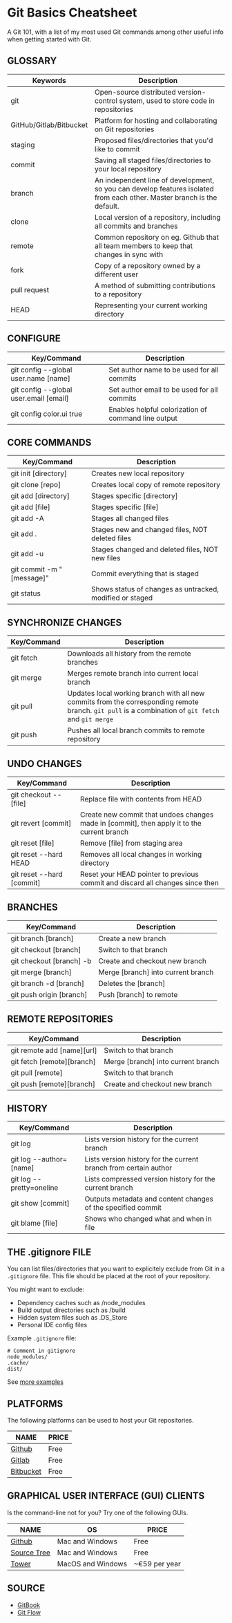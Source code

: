 # Git Basics Cheatsheet

A Git 101, with a list of my most used Git commands among other useful info when getting started with Git.

## GLOSSARY

| Keywords                | Description                                                                                                             |
| ----------------------- | ----------------------------------------------------------------------------------------------------------------------- |
| git                     | Open-source distributed version-control system, used to store code in repositories                                      |
| GitHub/Gitlab/Bitbucket | Platform for hosting and collaborating on Git repositories                                                              |
| staging                 | Proposed files/directories that you'd like to commit                                                                    |
| commit                  | Saving all staged files/directories to your local repository                                                            |
| branch                  | An independent line of development, so you can develop features isolated from each other. Master branch is the default. |
| clone                   | Local version of a repository, including all commits and branches                                                       |
| remote                  | Common repository on eg. Github that all team members to keep that changes in sync with                                 |
| fork                    | Copy of a repository owned by a different user                                                                          |
| pull request            | A method of submitting contributions to a repository                                                                    |
| HEAD                    | Representing your current working directory                                                                             |

## CONFIGURE

| Key/Command                            | Description                                         |
| -------------------------------------- | --------------------------------------------------- |
| git config --global user.name [name]   | Set author name to be used for all commits          |
| git config --global user.email [email] | Set author email to be used for all commits         |
| git config color.ui true               | Enables helpful colorization of command line output |

## CORE COMMANDS

| Key/Command               | Description                                              |
| ------------------------- | -------------------------------------------------------- |
| git init [directory]      | Creates new local repository                             |
| git clone [repo]          | Creates local copy of remote repository                  |
| git add [directory]       | Stages specific [directory]                              |
| git add [file]            | Stages specific [file]                                   |
| git add -A                | Stages all changed files                                 |
| git add .                 | Stages new and changed files, NOT deleted files          |
| git add -u                | Stages changed and deleted files, NOT new files          |
| git commit -m "[message]" | Commit everything that is staged                         |
| git status                | Shows status of changes as untracked, modified or staged |

## SYNCHRONIZE CHANGES

| Key/Command | Description                                                                                                                                        |
| ----------- | -------------------------------------------------------------------------------------------------------------------------------------------------- |
| git fetch   | Downloads all history from the remote branches                                                                                                     |
| git merge   | Merges remote branch into current local branch                                                                                                     |
| git pull    | Updates local working branch with all new commits from the corresponding remote branch. `git pull` is a combination of `git fetch` and `git merge` |
| git push    | Pushes all local branch commits to remote repository                                                                                               |

## UNDO CHANGES

| Key/Command               | Description                                                                                 |
| ------------------------- | ------------------------------------------------------------------------------------------- |
| git checkout -- [file]    | Replace file with contents from HEAD                                                        |
| git revert [commit]       | Create new commit that undoes changes made in [commit], then apply it to the current branch |
| git reset [file]          | Remove [file] from staging area                                                             |
| git reset --hard HEAD     | Removes all local changes in working directory                                              |
| git reset --hard [commit] | Reset your HEAD pointer to previous commit and discard all changes since then               |

## BRANCHES

| Key/Command              | Description                        |
| ------------------------ | ---------------------------------- |
| git branch [branch]      | Create a new branch                |
| git checkout [branch]    | Switch to that branch              |
| git checkout [branch] -b | Create and checkout new branch     |
| git merge [branch]       | Merge [branch] into current branch |
| git branch -d [branch]   | Deletes the [branch]               |
| git push origin [branch] | Push [branch] to remote            |

## REMOTE REPOSITORIES

| Key/Command                | Description                        |
| -------------------------- | ---------------------------------- |
| git remote add [name][url] | Switch to that branch              |
| git fetch [remote][branch] | Merge [branch] into current branch |
| git pull [remote]          | Switch to that branch              |
| git push [remote][branch]  | Create and checkout new branch     |

## HISTORY

| Key/Command              | Description                                                      |
| ------------------------ | ---------------------------------------------------------------- |
| git log                  | Lists version history for the current branch                     |
| git log --author=[name]  | Lists version history for the current branch from certain author |
| git log --pretty=oneline | Lists compressed version history for the current branch          |
| git show [commit]        | Outputs metadata and content changes of the specified commit     |
| git blame [file]         | Shows who changed what and when in file                          |

## THE .gitignore FILE

You can list files/directories that you want to explicitely exclude from Git in a `.gitignore` file. This file should be placed at the root of your repository.

You might want to exclude:

-   Dependency caches such as /node_modules
-   Build output directories such as /build
-   Hidden system files such as .DS_Store
-   Personal IDE config files

Example `.gitignore` file:

```
# Comment in gitignore
node_modules/
.cache/
dist/
```

See [more examples](https://github.com/github/gitignore)

## PLATFORMS

The following platforms can be used to host your Git repositories.

| NAME                                 | PRICE |
| ------------------------------------ | ----- |
| [Github](https://desktop.github.com) | Free  |
| [Gitlab](https://about.gitlab.com)   | Free  |
| [Bitbucket](https://bitbucket.org)   | Free  |

## GRAPHICAL USER INTERFACE (GUI) CLIENTS

Is the command-line not for you? Try one of the following GUIs.

| NAME                                         | OS                | PRICE         |
| -------------------------------------------- | ----------------- | ------------- |
| [Github](https://desktop.github.com)         | Mac and Windows   | Free          |
| [Source Tree](https://www.sourcetreeapp.com) | Mac and Windows   | Free          |
| [Tower](https://www.git-tower.com)           | MacOS and Windows | ~€59 per year |

## SOURCE

-   [GitBook](https://book.git-scm.com)
-   [Git Flow](https://guides.github.com/introduction/flow/)
